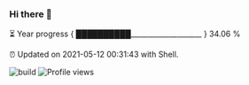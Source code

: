 ### Hi there 👋

⏳ Year progress { ██████████____________________ } 34.06 %

⏰ Updated on 2021-05-12 00:31:43 with Shell.

![build](https://github.com/shenxianpeng/shenxianpeng/workflows/build/badge.svg) ![Profile views](https://gpvc.arturio.dev/shenxianpeng)
